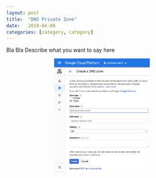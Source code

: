 ```yaml
---
layout: post
title:  "DNS Private Zone"
date:   2019-04-08
categories: [category, category]
---
```

Bla Bla
Describe what you want to say here

<p style="text-align:center;"><img src="/static/img/dns-create-zone.png" alt="" style="width: 50%; height: 50%"></p>

